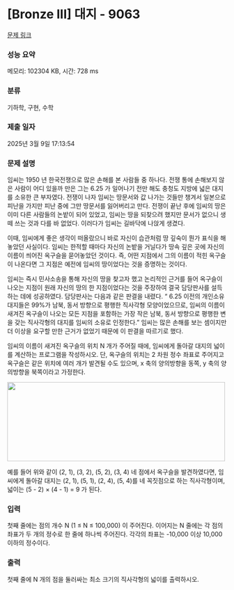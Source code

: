 # [Bronze III] 대지 - 9063 

[문제 링크](https://www.acmicpc.net/problem/9063) 

### 성능 요약

메모리: 102304 KB, 시간: 728 ms

### 분류

기하학, 구현, 수학

### 제출 일자

2025년 3월 9일 17:13:54

### 문제 설명

<p> 임씨는 1950 년 한국전쟁으로 많은 손해를 본 사람들 중 하나다. 전쟁 통에 손해보지 않은 사람이 어디 있을까 만은 그는 6.25 가 일어나기 전만 해도 충청도 지방에 넓은 대지를 소유한 큰 부자였다. 전쟁이 나자 임씨는 땅문서와 값 나가는 것들만 챙겨서 일본으로 피난을 가지만 피난 중에 그만 땅문서를 잃어버리고 만다. 전쟁이 끝난 후에 임씨의 땅은 이미 다른 사람들의 논밭이 되어 있었고, 임씨는 땅을 되찾으려 했지만 문서가 없으니 생떼 쓰는 것과 다를 바 없었다. 이러다가 임씨는 길바닥에 나앉게 생겼다.</p>

<p>이때, 임씨에게 좋은 생각이 떠올랐으니 바로 자신이 습관처럼 땅 깊숙이 뭔가 표식을 해놓았던 사실이다. 임씨는 한적할 때마다 자신의 논밭을 거닐다가 땅속 깊은 곳에 자신의 이름이 씌어진 옥구슬을 묻어놓았던 것이다. 즉, 어떤 지점에서 그의 이름이 적힌 옥구슬이 나온다면 그 지점은 예전에 임씨의 땅이었다는 것을 증명하는 것이다.</p>

<p>임씨는 즉시 민사소송을 통해 자신의 땅을 찾고자 했고 논리적인 근거를 들어 옥구슬이 나오는 지점이 원래 자신의 땅의 한 지점이었다는 것을 주장하여 결국 담당판사를 설득하는 데에 성공하였다. 담당판사는 다음과 같은 판결을 내렸다. “ 6.25 이전의 개인소유 대지들은 99%가 남북, 동서 방향으로 평행한 직사각형 모양이었으므로, 임씨의 이름이 새겨진 옥구슬이 나오는 모든 지점을 포함하는 가장 작은 남북, 동서 방향으로 평행한 변을 갖는 직사각형의 대지를 임씨의 소유로 인정한다.” 임씨는 많은 손해를 보는 셈이지만 더 이상을 요구할 만한 근거가 없었기 때문에 이 판결을 따르기로 했다.</p>

<p>임씨의 이름이 새겨진 옥구슬의 위치 N 개가 주어질 때에, 임씨에게 돌아갈 대지의 넓이를 계산하는 프로그램을 작성하시오. 단, 옥구슬의 위치는 2 차원 정수 좌표로 주어지고 옥구슬은 같은 위치에 여러 개가 발견될 수도 있으며, x 축의 양의방향을 동쪽, y 축의 양의방향을 북쪽이라고 가정한다. </p>

<p><img alt="" src="https://onlinejudgeimages.s3.amazonaws.com/problem/9063/%EC%8A%A4%ED%81%AC%EB%A6%B0%EC%83%B7%202017-01-03%20%EC%98%A4%ED%9B%84%204.58.37.png" style="height:182px; width:500px"></p>

<p>예를 들어 위와 같이 (2, 1), (3, 2), (5, 2), (3, 4) 네 점에서 옥구슬을 발견하였다면, 임씨에게 돌아갈 대지는 (2, 1), (5, 1), (2, 4), (5, 4)를 네 꼭짓점으로 하는 직사각형이며, 넓이는 (5 - 2) × (4 - 1) = 9 가 된다. </p>

### 입력 

 <p>첫째 줄에는 점의 개수 N (1 ≤ N ≤ 100,000) 이 주어진다. 이어지는 N 줄에는 각 점의 좌표가 두 개의 정수로 한 줄에 하나씩 주어진다. 각각의 좌표는 -10,000 이상 10,000 이하의 정수이다. </p>

### 출력 

 <p>첫째 줄에 N 개의 점을 둘러싸는 최소 크기의 직사각형의 넓이를 출력하시오. </p>

